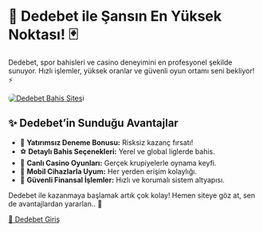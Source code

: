 <h1>🎯 Dedebet ile Şansın En Yüksek Noktası! 🃏</h1>
<p>Dedebet, spor bahisleri ve casino deneyimini en profesyonel şekilde sunuyor. Hızlı işlemler, yüksek oranlar ve güvenli oyun ortamı seni bekliyor! ⚡</p>
<a href="https://cutt.ly/Dedebet2025-giris" title="Dedebet Giriş">
    <img src="https://i.ibb.co/5K7Ks6w/zzzz3.gif" alt="Dedebet Bahis Sitesi" style="max-width:100%; height:auto; border-radius:8px;">
</a>
<h2>✨ Dedebet’in Sunduğu Avantajlar</h2>
<ul>
    <li>🎁 <strong>Yatırımsız Deneme Bonusu:</strong> Risksiz kazanç fırsatı!</li>
    <li>⚽ <strong>Detaylı Bahis Seçenekleri:</strong> Yerel ve global liglerde bahis.</li>
    <li>🎲 <strong>Canlı Casino Oyunları:</strong> Gerçek krupiyelerle oynama keyfi.</li>
    <li>📱 <strong>Mobil Cihazlarla Uyum:</strong> Her yerden erişim kolaylığı.</li>
    <li>🔐 <strong>Güvenli Finansal İşlemler:</strong> Hızlı ve korumalı sistem altyapısı.</li>
</ul>
<p>Dedebet ile kazanmaya başlamak artık çok kolay! Hemen siteye göz at, sen de avantajlardan yararlan.. 🎁</p>
<a href="https://cutt.ly/Dedebet2025-giris" class="join-button">🔗 Dedebet Giriş</a>
